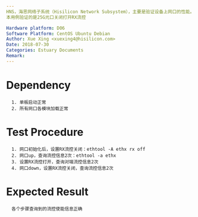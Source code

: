 ```yaml
---
HNS，海思网络子系统（Hisilicon Network Subsystem），主要是验证设备上网口的性能。
本用例验证的是25G光口关闭打开RX流控

Hardware platform: D06  
Software Platform: CentOS Ubuntu Debian 
Author: Xue Xing <xuexing4@hisilicon.com>  
Date: 2018-07-30
Categories: Estuary Documents  
Remark:
---
```


# Dependency
```
  1. 单板启动正常
  2. 所有网口各模块加载正常
```

# Test Procedure
```
  1. 网口初始化后，设置RX流控关闭：ethtool -A ethx rx off
  2. 网口up，查询流控信息2次：ethtool -a ethx
  3. 设置RX流控打开，查询对端流控信息2次
  4. 网口down，设置RX流控关闭，查询流控信息2次
```

# Expected Result
```
  各个步骤查询到的流控使能信息正确
```
